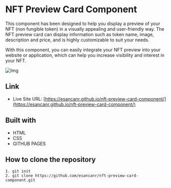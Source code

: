 # **NFT Preview Card Component**
This component has been designed to help you display a preview of your NFT (non fungible token) in a visually appealing and user-friendly way. The NFT preview card can display information such as token name, image, description and price, and is highly customizable to suit your needs.

With this component, you can easily integrate your NFT preview into your website or application, which can help you increase visibility and interest in your NFT.

![Img](https://res.cloudinary.com/dz209s6jk/image/upload/f_auto,q_auto,w_700/Challenges/sr9i7z9p1tfb2m40pigu.jpg)


## **Link**
- Live Site URL: [https://esancanr.github.io/nft-preview-card-component/](https://esancanr.github.io/nft-preview-card-component/)

## **Built with**
+ HTML
+ CSS
+ GITHUB PAGES

## **How to clone the repository**
```
1. git init
2. git clone https://github.com/esancanr/nft-preview-card-component.git
```